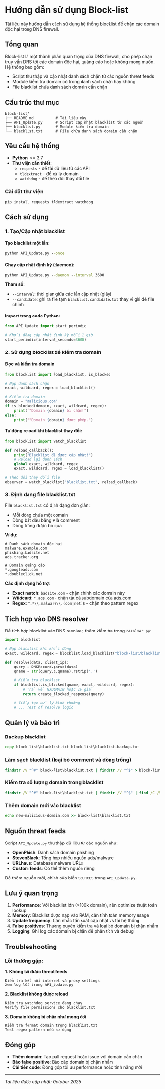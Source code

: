 # Hướng dẫn sử dụng Block-list

Tài liệu này hướng dẫn cách sử dụng hệ thống blocklist để chặn các domain độc hại trong DNS firewall.

## Tổng quan

Block-list là một thành phần quan trọng của DNS firewall, cho phép chặn truy vấn DNS tới các domain độc hại, quảng cáo hoặc không mong muốn. Hệ thống bao gồm:

- Script thu thập và cập nhật danh sách chặn từ các nguồn threat feeds
- Module kiểm tra domain có trong danh sách chặn hay không
- File blacklist chứa danh sách domain cần chặn

## Cấu trúc thư mục

```
block-list/
├── README.md          # Tài liệu này
├── API_Update.py      # Script cập nhật blacklist từ các nguồn
├── blocklist.py       # Module kiểm tra domain
└── blacklist.txt      # File chứa danh sách domain cần chặn
```

## Yêu cầu hệ thống

- **Python**: >= 3.7
- **Thư viện cần thiết**:
  - `requests` - để tải dữ liệu từ các API
  - `tldextract` - để xử lý domain
  - `watchdog` - để theo dõi thay đổi file

### Cài đặt thư viện

```cmd
pip install requests tldextract watchdog
```

## Cách sử dụng

### 1. Tạo/Cập nhật blacklist

#### Tạo blacklist một lần:

```cmd
python API_Update.py --once
```

#### Chạy cập nhật định kỳ (daemon):

```cmd
python API_Update.py --daemon --interval 3600
```

**Tham số**:

- `--interval`: thời gian giữa các lần cập nhật (giây)
- `--candidate`: ghi ra file tạm `blacklist.candidate.txt` thay vì ghi đè file chính

#### Import trong code Python:

```python
from API_Update import start_periodic

# Khởi động cập nhật định kỳ mỗi 1 giờ
start_periodic(interval_seconds=3600)
```

### 2. Sử dụng blocklist để kiểm tra domain

#### Đọc và kiểm tra domain:

```python
from blocklist import load_blacklist, is_blocked

# Nạp danh sách chặn
exact, wildcard, regex = load_blacklist()

# Kiểm tra domain
domain = "malicious.com"
if is_blocked(domain, exact, wildcard, regex):
    print(f"Domain {domain} bị chặn!")
else:
    print(f"Domain {domain} được phép.")
```

#### Tự động reload khi blacklist thay đổi:

```python
from blocklist import watch_blacklist

def reload_callback():
    print("Blacklist đã được cập nhật!")
    # Reload lại danh sách
    global exact, wildcard, regex
    exact, wildcard, regex = load_blacklist()

# Theo dõi thay đổi file
observer = watch_blacklist("blacklist.txt", reload_callback)
```

### 3. Định dạng file blacklist.txt

File `blacklist.txt` có định dạng đơn giản:

- Mỗi dòng chứa một domain
- Dòng bắt đầu bằng `#` là comment
- Dòng trống được bỏ qua

**Ví dụ**:

```
# Danh sách domain độc hại
malware.example.com
phishing.badsite.net
ads.tracker.org

# Domain quảng cáo
*.googleads.com
*.doubleclick.net
```

**Các định dạng hỗ trợ**:

- **Exact match**: `badsite.com` - chặn chính xác domain này
- **Wildcard**: `*.ads.com` - chặn tất cả subdomain của ads.com
- **Regex**: `^.*\\.malware\\.(com|net)$` - chặn theo pattern regex

## Tích hợp vào DNS resolver

Để tích hợp blocklist vào DNS resolver, thêm kiểm tra trong `resolver.py`:

```python
import blocklist

# Nạp blacklist khi khởi động
exact, wildcard, regex = blocklist.load_blacklist("block-list/blacklist.txt")

def resolve(data, client_ip):
    query = DNSRecord.parse(data)
    qname = str(query.q.qname).rstrip('.')

    # Kiểm tra blacklist
    if blocklist.is_blocked(qname, exact, wildcard, regex):
        # Trả về NXDOMAIN hoặc IP giả
        return create_blocked_response(query)

    # Tiếp tục xử lý bình thường
    # ... rest of resolve logic
```

## Quản lý và bảo trì

### Backup blacklist

```cmd
copy block-list\blacklist.txt block-list\blacklist.backup.txt
```

### Làm sạch blacklist (loại bỏ comment và dòng trống)

```cmd
findstr /V "^#" block-list\blacklist.txt | findstr /V "^$" > block-list\blacklist.clean.txt
```

### Kiểm tra số lượng domain trong blacklist

```cmd
findstr /V "^#" block-list\blacklist.txt | findstr /V "^$" | find /C /V ""
```

### Thêm domain mới vào blacklist

```cmd
echo new-malicious-domain.com >> block-list\blacklist.txt
```

## Nguồn threat feeds

Script `API_Update.py` thu thập dữ liệu từ các nguồn như:

- **OpenPhish**: Danh sách domain phishing
- **StevenBlack**: Tổng hợp nhiều nguồn ads/malware
- **URLhaus**: Database malware URLs
- **Custom feeds**: Có thể thêm nguồn riêng

Để thêm nguồn mới, chỉnh sửa biến `SOURCES` trong `API_Update.py`.

## Lưu ý quan trọng

1. **Performance**: Với blacklist lớn (>100k domain), nên optimize thuật toán lookup
2. **Memory**: Blacklist được nạp vào RAM, cần tính toán memory usage
3. **Update frequency**: Cân nhắc tần suất cập nhật vs tải hệ thống
4. **False positives**: Thường xuyên kiểm tra và loại bỏ domain bị chặn nhầm
5. **Logging**: Ghi log các domain bị chặn để phân tích và debug

## Troubleshooting

### Lỗi thường gặp:

**1. Không tải được threat feeds**

```
Kiểm tra kết nối internet và proxy settings
Xem log lỗi trong API_Update.py
```

**2. Blacklist không được reload**

```
Kiểm tra watchdog service đang chạy
Verify file permissions cho blacklist.txt
```

**3. Domain không bị chặn như mong đợi**

```
Kiểm tra format domain trong blacklist.txt
Test regex pattern nếu sử dụng
```

## Đóng góp

- **Thêm domain**: Tạo pull request hoặc issue với domain cần chặn
- **Báo false positive**: Báo cáo domain bị chặn nhầm
- **Cải tiến code**: Đóng góp tối ưu performance hoặc tính năng mới

---

_Tài liệu được cập nhật: October 2025_
